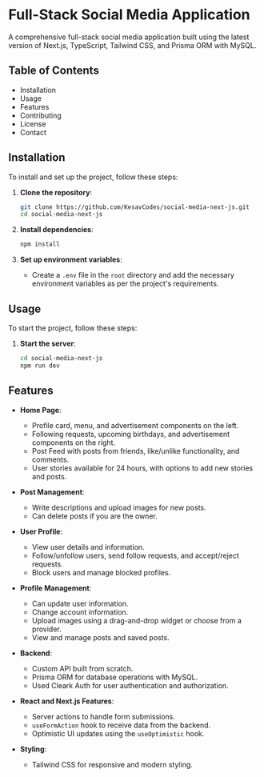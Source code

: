 # Full-Stack Social Media Application

A comprehensive full-stack social media application built using the latest version of Next.js, TypeScript, Tailwind CSS, and Prisma ORM with MySQL.

## Table of Contents

- Installation
- Usage
- Features
- Contributing
- License
- Contact

## Installation

To install and set up the project, follow these steps:

1. **Clone the repository**:
    ```bash
    git clone https://github.com/KesavCodes/social-media-next-js.git
    cd social-media-next-js
    ```

2. **Install dependencies**:
    ```bash
    npm install
    ```

4. **Set up environment variables**:
    - Create a `.env` file in the `root` directory and add the necessary environment variables as per the project's requirements.

## Usage

To start the project, follow these steps:

1. **Start the server**:
    ```bash
    cd social-media-next-js
    npm run dev
    ```

## Features

- **Home Page**:
  - Profile card, menu, and advertisement components on the left.
  - Following requests, upcoming birthdays, and advertisement components on the right.
  - Post Feed with posts from friends, like/unlike functionality, and comments.
  - User stories available for 24 hours, with options to add new stories and posts.

- **Post Management**:
  - Write descriptions and upload images for new posts.
  - Can delete posts if you are the owner.

- **User Profile**:
  - View user details and information.
  - Follow/unfollow users, send follow requests, and accept/reject requests.
  - Block users and manage blocked profiles.

- **Profile Management**:
  - Can update user information.
  - Change account information.
  - Upload images using a drag-and-drop widget or choose from a provider.
  - View and manage posts and saved posts.

- **Backend**:
  - Custom API built from scratch.
  - Prisma ORM for database operations with MySQL.
  - Used Cleark Auth for user authentication and authorization.

- **React and Next.js Features**:
  - Server actions to handle form submissions.
  - `useFormAction` hook to receive data from the backend.
  - Optimistic UI updates using the `useOptimistic` hook.

- **Styling**:
  - Tailwind CSS for responsive and modern styling.

